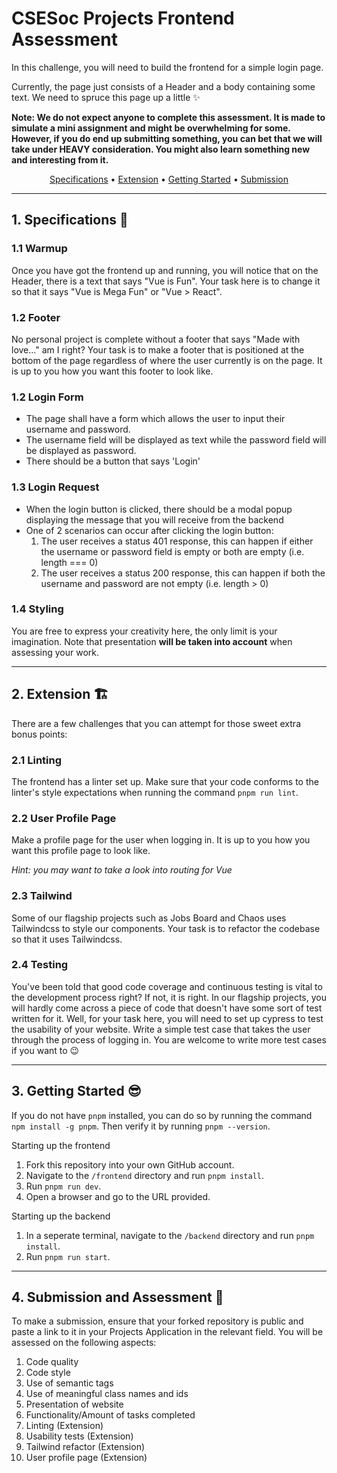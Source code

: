 # CSESoc Projects Frontend Assessment

In this challenge, you will need to build the frontend for a simple login page.

Currently, the page just consists of a Header and a body containing some text. We need to spruce this page up a little ✨

**Note: We do not expect anyone to complete this assessment. It is made to simulate a mini assignment and might be overwhelming for some. However, if you do end up submitting something, you can bet that we will take under HEAVY consideration. You might also learn something new and interesting from it.**

<p align="center">
  <a href="#specifications">Specifications</a> •
  <a href="#extension">Extension</a> •
  <a href="#getting-started">Getting Started</a> •
  <a href="#submission">Submission</a>
</p>

<hr />

<h2 id="specifications">1. Specifications 🔧</h2>

### 1.1 Warmup
Once you have got the frontend up and running, you will notice that on the Header, there is a text that says "Vue is Fun". Your task here is to change it so that it says "Vue is Mega Fun" or "Vue > React".

### 1.2 Footer
No personal project is complete without a footer that says "Made with love..." am I right? Your task is to make a footer that is positioned at the bottom of the page regardless of where the user currently is on the page. It is up to you how you want this footer to look like.

### 1.2 Login Form
- The page shall have a form which allows the user to input their username and password.
- The username field will be displayed as text while the password field will be displayed as password.
- There should be a button that says 'Login'

### 1.3 Login Request
- When the login button is clicked, there should be a modal popup displaying the message that you will receive from the backend
- One of 2 scenarios can occur after clicking the login button:
  1. The user receives a status 401 response, this can happen if either the username or password field is empty or both are empty (i.e. length === 0)
  2. The user receives a status 200 response, this can happen if both the username and password are not empty (i.e. length > 0)

### 1.4 Styling
You are free to express your creativity here, the only limit is your imagination. Note that presentation **will be taken into account** when assessing your work.

<hr /> 

<h2 id="extension">2. Extension 🏗️</h2>
There are a few challenges that you can attempt for those sweet extra bonus points:

### 2.1 Linting
The frontend has a linter set up. Make sure that your code conforms to the linter's style expectations when running the command `pnpm run lint`.

### 2.2 User Profile Page
Make a profile page for the user when logging in. It is up to you how you want this profile page to look like.

*Hint: you may want to take a look into routing for Vue*

### 2.3 Tailwind
Some of our flagship projects such as Jobs Board and Chaos uses Tailwindcss to style our components. Your task is to refactor the codebase so that it uses Tailwindcss.

### 2.4 Testing
You've been told that good code coverage and continuous testing is vital to the development process right? If not, it is right. In our flagship projects, you will hardly come across a piece of code that doesn't have some sort of test written for it. Well, for your task here, you will need to set up cypress to test the usability of your website. Write a simple test case that takes the user through the process of logging in. You are welcome to write more test cases if you want to :wink:

<hr /> 

<h2 id="getting-started">3. Getting Started 😎</h2>

If you do not have `pnpm` installed, you can do so by running the command `npm install -g pnpm`. Then verify it by running `pnpm --version`.

Starting up the frontend
1. Fork this repository into your own GitHub account.
2. Navigate to the `/frontend` directory and run `pnpm install`.
3. Run `pnpm run dev`.
4. Open a browser and go to the URL provided.

Starting up the backend
1. In a seperate terminal, navigate to the `/backend` directory and run `pnpm install`.
2. Run `pnpm run start`.

<hr />

<h2 id="submission">4. Submission and Assessment 🏁</h2>

To make a submission, ensure that your forked repository is public and paste a link to it in your Projects Application in the relevant field. You will be assessed on the following aspects:
1. Code quality
2. Code style
3. Use of semantic tags
4. Use of meaningful class names and ids
5. Presentation of website
6. Functionality/Amount of tasks completed
7. Linting (Extension)
8. Usability tests (Extension)
9. Tailwind refactor (Extension)
10. User profile page (Extension)
